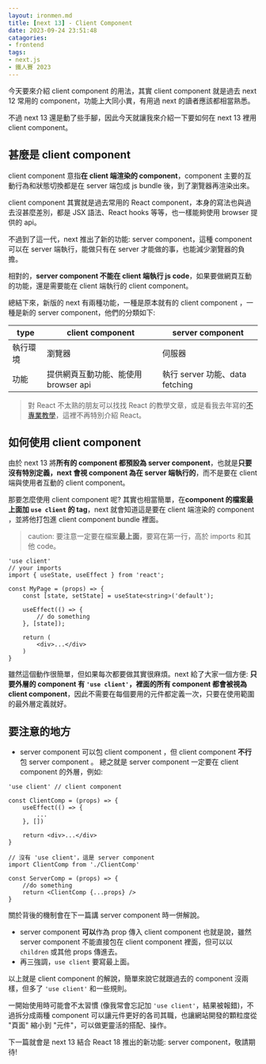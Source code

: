 ```yaml
---
layout: ironmen.md
title: [next 13] - Client Component
date: 2023-09-24 23:51:48
catagories:
- frontend
tags:
- next.js
- 鐵人賽 2023
---
```


今天要來介紹 client component 的用法，其實 client component 就是過去 next 12 常用的 component，功能上大同小異，有用過 next 的讀者應該都相當熟悉。

不過 next 13 還是動了些手腳，因此今天就讓我來介紹一下要如何在 next 13 裡用 client component。

## 甚麼是 client component
client component 意指**在 client 端渲染的 component**，component 主要的互動行為和狀態切換都是在 server 端包成 js bundle 後，到了瀏覽器再渲染出來。

client component 其實就是過去常用的 React component，本身的寫法也與過去沒甚麼差別，都是 JSX 語法、React hooks 等等，也一樣能夠使用 browser 提供的 api。

不過到了這一代，next 推出了新的功能: server component，這種 component 可以在 server 端執行，能做只有在 server 才能做的事，也能減少瀏覽器的負擔。

相對的，**server component 不能在 client 端執行 js code**，如果要做網頁互動的功能，還是需要能在 client 端執行的 client component。

總結下來，新版的 next 有兩種功能，一種是原本就有的 client component ，一種是新的 server component，他們的分類如下:


| type | client component | server component |
| -------- | -------- | -------- |
| 執行環境 | 瀏覽器 | 伺服器 |
| 功能 | 提供網頁互動功能、能使用 browser api | 執行 server 功能、data fetching |


> 對 React 不太熟的朋友可以找找 React 的教學文章，或是看我去年寫的[不專業教學](https://ithelp.ithome.com.tw/articles/10291907)，這裡不再特別介紹 React。

## 如何使用 client component
由於 next 13 將**所有的 component 都預設為 server component**，也就是**只要沒有特別定義，next 會視 component 為在 server 端執行的**，而不是要在 client 端與使用者互動的 client component。

那要怎麼使用 client component 呢? 其實也相當簡單，在**component 的檔案最上面加 `use client` 的 tag**，next 就會知道這是要在 client 端渲染的 component ，並將他打包進 client component bundle 裡面。

> caution: 要注意一定要在檔案**最上面**，要寫在第一行，高於 imports 和其他 code。

```jsx=
'use client'
// your imports
import { useState, useEffect } from 'react';

const MyPage = (props) => {
    const [state, setState] = useState<string>('default');
    
    useEffect(() => {
        // do something
    }, [state]);
    
    return (
        <div>...</div>
    )
}

```

雖然這個動作很簡單，但如果每次都要做其實很麻煩。next 給了大家一個方便: **只要外層的 component 有 `'use client'`，裡面的所有 component 都會被視為 client component**，因此不需要在每個要用的元件都定義一次，只要在使用範圍的最外層定義就好。

## 要注意的地方
- server component 可以包 client component ，但 client component **不行**包 server component 。
總之就是 server component 一定要在 client component 的外層，例如:
```jsx=
'use client' // client component

const ClientComp = (props) => {
    useEffect(() => {
        ...
    }, [])
    
    return <div>...</div>
}
```
```jsx=
// 沒有 'use client'，這是 server component
import ClientComp from './ClientComp'

const ServerComp = (props) => {
    //do something
    return <ClientComp {...props} />
}
```
關於背後的機制會在下一篇講 server component 時一併解說。
- server component **可以**作為 prop 傳入 client component
也就是說，雖然 server component 不能直接包在 client component 裡面，但可以以 `children` 或其他 props 傳進去。
- 再三強調，`use client` 要寫最上面。


以上就是 client component 的解說，簡單來說它就跟過去的 component 沒兩樣，但多了 `'use client'` 和一些規則。

一開始使用時可能會不太習慣 (像我常會忘記加 `'use client'`，結果被報錯)，不過拆分成兩種 component 可以讓元件更好的各司其職，也讓網站開發的顆粒度從 "頁面" 縮小到 "元件"，可以做更靈活的搭配、操作。

下一篇就會是 next 13 結合 React 18 推出的新功能: server component，敬請期待!

